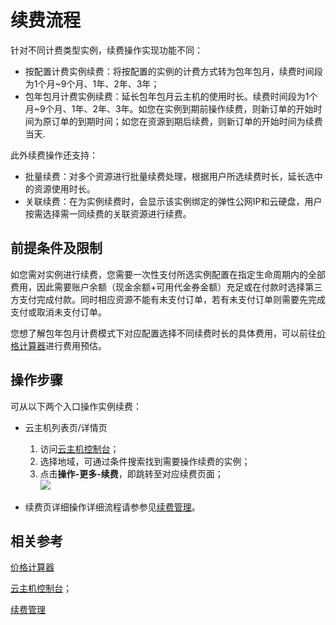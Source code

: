 # 续费流程
针对不同计费类型实例，续费操作实现功能不同：

* 按配置计费实例续费：将按配置的实例的计费方式转为包年包月，续费时间段为1个月~9个月、1年、2年、3年；
* 包年包月计费实例续费：延长包年包月云主机的使用时长。续费时间段为1个月~9个月、1年、2年、3年。如您在实例到期前操作续费，则新订单的开始时间为原订单的到期时间；如您在资源到期后续费，则新订单的开始时间为续费当天.

此外续费操作还支持：

* 批量续费：对多个资源进行批量续费处理，根据用户所选续费时长，延长选中的资源使用时长。
* 关联续费：在为实例续费时，会显示该实例绑定的弹性公网IP和云硬盘，用户按需选择需一同续费的关联资源进行续费。


## 前提条件及限制

如您需对实例进行续费，您需要一次性支付所选实例配置在指定生命周期内的全部费用，因此需要账户余额（现金余额+可用代金券金额）充足或在付款时选择第三方支付完成付款。同时相应资源不能有未支付订单，若有未支付订单则需要先完成支付或取消未支付订单。

您想了解包年包月计费模式下对应配置选择不同续费时长的具体费用，可以前往[价格计算器](https://www.jdcloud.com/calculator/calHost)进行费用预估。

## 操作步骤
可从以下两个入口操作实例续费：

* 云主机列表页/详情页
	1. 访问[云主机控制台](https://cns-console.jdcloud.com/host/compute/list)；
	2. 选择地域，可通过条件搜索找到需要操作续费的实例；
	3. 点击**操作-更多-续费**，即跳转至对应续费页面；<br>
	![](https://github.com/jdcloudcom/cn/blob/edit/image/vm/renew.png)
	
* 续费页详细操作详细流程请参参见[续费管理](http://docs.jdcloud.com/cn/online-buying/renew-management)。


## 相关参考

[价格计算器](https://www.jdcloud.com/calculator/calHost)

[云主机控制台](https://cns-console.jdcloud.com/host/compute/list)；

[续费管理](http://docs.jdcloud.com/cn/online-buying/renew-management)






